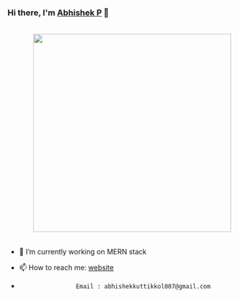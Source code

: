 ### Hi there, I'm [Abhishek P](https://github.com/abhishekkuttikkol) 👋
<p align="center">
<br><img src="https://cdn.dribbble.com/users/1025838/screenshots/6220885/devguy3.gif" width="400px"><br><br>
</p>


<!-- **abhishekkuttikkol/abhishekkuttikkol** is a ✨ _special_ ✨ repository because its `README.md` (this file) appears on your GitHub profile. -->

<!-- Here are some ideas to get you started: -->

- 🔭 I’m currently working on MERN stack
<!-- - 🌱 I’m currently learning ... -->
<!-- - 👯 I’m looking to collaborate on ... -->
<!-- - 🤔 I’m looking for help with ... -->
<!-- - 💬 Ask me about ... -->
- 📫 How to reach me: [website](https://abhishek-0015.web.app/)
-                     Email : abhishekkuttikkol007@gmail.com
<!-- - 😄 Pronouns: ... -->
<!-- - ⚡ Fun fact: ... -->

